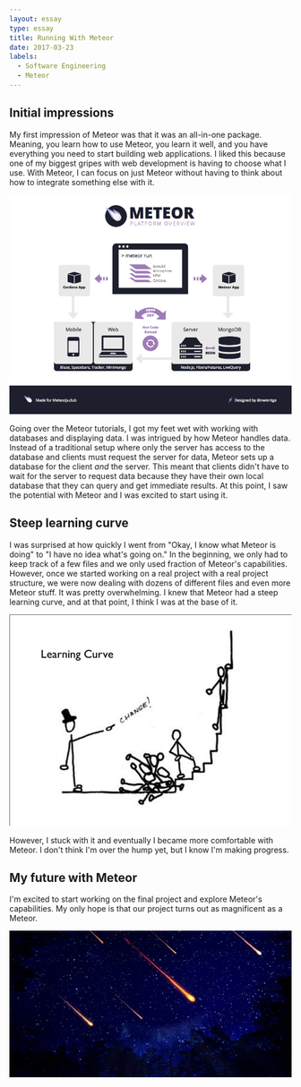 ```yaml
---
layout: essay
type: essay
title: Running With Meteor
date: 2017-03-23
labels:
  - Software Engineering
  - Meteor
---
```


## Initial impressions
My first impression of Meteor was that it was an all-in-one package. Meaning, you learn how to use Meteor, you learn it well, and you have everything you need to start building web applications. I liked this because one of my biggest gripes with web development is having to choose what I use. With Meteor, I can focus on just Meteor without having to think about how to integrate something else with it.

<img class="ui medium image" src="../images/meteor-platform.png">

Going over the Meteor tutorials, I got my feet wet with working with databases and displaying data. I was intrigued by how Meteor handles data. Instead of a traditional setup where only the server has access to the database and clients must request the server for data, Meteor sets up a database for the client *and* the server. This meant that clients didn't have to wait for the server to request data because they have their own local database that they can query and get immediate results. At this point, I saw the potential with Meteor and I was excited to start using it.

## Steep learning curve
I was surprised at how quickly I went from "Okay, I know what Meteor is doing" to "I have no idea what's going on." In the beginning, we only had to keep track of a few files and we only used fraction of Meteor's capabilities. However, once we started working on a real project with a real project structure, we were now dealing with dozens of different files and even more Meteor stuff. It was pretty overwhelming. I knew that Meteor had a steep learning curve, and at that point, I think I was at the base of it.

<img class="ui bordered medium image" src="../images/steep-learning-curve.jpg">

However, I stuck with it and eventually I became more comfortable with Meteor. I don't think I'm over the hump yet, but I know I'm making progress.

## My future with Meteor
I'm excited to start working on the final project and explore Meteor's capabilities. My only hope is that our project turns out as magnificent as a Meteor.

<img class="ui fluid image" src="../images/meteor-shower.jpg">